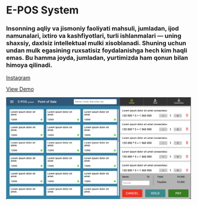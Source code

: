 # E-POS System

### Insonning aqliy va jismoniy faoliyati mahsuli, jumladan, ijod namunalari, ixtiro va kashfiyotlari, turli ishlanmalari — uning shaxsiy, daxlsiz intellektual mulki xisoblanadi. Shuning uchun undan mulk egasining ruxsatisiz foydalanishga hech kim haqli emas. Bu hamma joyda, jumladan, yurtimizda ham qonun bilan himoya qilinadi.

[Instagram](https://www.instagram.com/oybekabduljabbor/)

[View Demo](https://e-pos.netlify.app)

![Web App](app.png)
